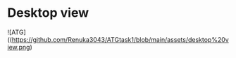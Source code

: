 # Desktop view

![ATG]((https://github.com/Renuka3043/ATGtask1/blob/main/assets/desktop%20view.png)
